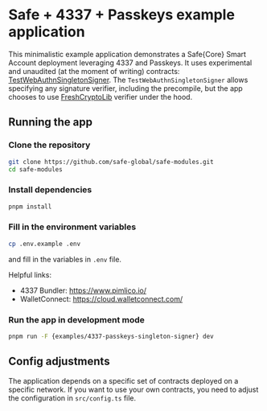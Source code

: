 # Safe + 4337 + Passkeys example application

This minimalistic example application demonstrates a Safe{Core} Smart Account deployment leveraging 4337 and Passkeys. It uses experimental and unaudited (at the moment of writing) contracts: [TestWebAuthnSingletonSigner](https://github.com/safe-global/safe-modules/blob/64fda14111b800ec23b48d93a1288324725fd579/modules/passkey/contracts/test/TestWebAuthnSingletonSigner.sol). The `TestWebAuthnSingletonSigner` allows specifying any signature verifier, including the precompile, but the app chooses to use [FreshCryptoLib](https://github.com/rdubois-crypto/FreshCryptoLib/) verifier under the hood.

## Running the app

### Clone the repository

```bash
git clone https://github.com/safe-global/safe-modules.git
cd safe-modules
```

### Install dependencies

```bash
pnpm install
```

### Fill in the environment variables

```bash
cp .env.example .env
```

and fill in the variables in `.env` file.

Helpful links:

- 4337 Bundler: https://www.pimlico.io/
- WalletConnect: https://cloud.walletconnect.com/

### Run the app in development mode

```bash
pnpm run -F {examples/4337-passkeys-singleton-signer} dev
```

## Config adjustments

The application depends on a specific set of contracts deployed on a specific network. If you want to use your own contracts, you need to adjust the configuration in `src/config.ts` file.
